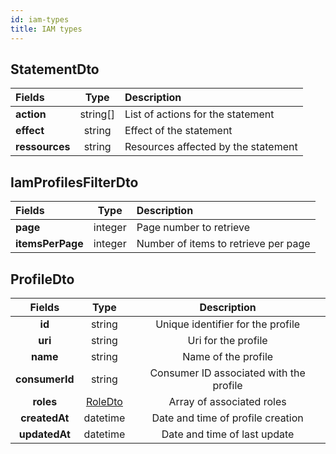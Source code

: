 ```yaml
---
id: iam-types
title: IAM types
---
```


## StatementDto

| Fields         |   Type   | Description                         |
| :------------- | :------: | :---------------------------------- |
| **action**     | string[] | List of actions for the statement   |
| **effect**     |  string  | Effect of the statement             |
| **ressources** |  string  | Resources affected by the statement |

## IamProfilesFilterDto

| Fields           |  Type   | Description                          |
| :--------------- | :-----: | :----------------------------------- |
| **page**         | integer | Page number to retrieve              |
| **itemsPerPage** | integer | Number of items to retrieve per page |

## ProfileDto

|     Fields     |             Type             |               Description               |
| :------------: | :--------------------------: | :-------------------------------------: |
|     **id**     |            string            |    Unique identifier for the profile    |
|    **uri**     |            string            |           Uri for the profile           |
|    **name**    |            string            |           Name of the profile           |
| **consumerId** |            string            | Consumer ID associated with the profile |
|   **roles**    | [RoleDto](iam-types#RoleDto) |        Array of associated roles        |
| **createdAt**  |           datetime           |    Date and time of profile creation    |
| **updatedAt**  |           datetime           |      Date and time of last update       |

